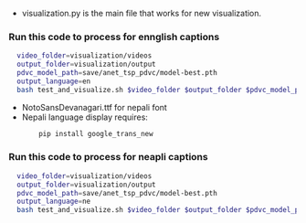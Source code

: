- visualization.py is the main file that works for new visualization.

### Run this code to process for ennglish captions
```bash
  video_folder=visualization/videos
  output_folder=visualization/output
  pdvc_model_path=save/anet_tsp_pdvc/model-best.pth
  output_language=en
  bash test_and_visualize.sh $video_folder $output_folder $pdvc_model_path $output_language
```

- NotoSansDevanagari.ttf for nepali font
- Nepali language display requires:
  ```bash
      pip install google_trans_new
  ```

### Run this code to process for neapli captions

```bash
  video_folder=visualization/videos
  output_folder=visualization/output
  pdvc_model_path=save/anet_tsp_pdvc/model-best.pth
  output_language=ne
  bash test_and_visualize.sh $video_folder $output_folder $pdvc_model_path $output_language
```
